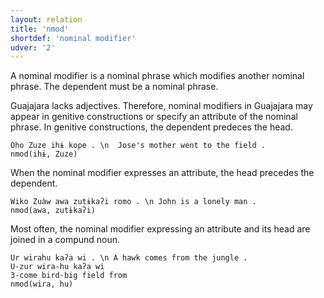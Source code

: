 ```yaml
---
layout: relation
title: 'nmod'
shortdef: 'nominal modifier'
udver: '2'
---
```


A nominal modifier is a nominal phrase which modifies another nominal phrase.
The dependent must be a nominal phrase.

Guajajara lacks adjectives. Therefore, nominal modifiers in Guajajara may appear in genitive constructions or specify an attribute of the nominal phrase.
In genitive constructions, the dependent predeces the head.

~~~ sdparse
Oho Zuze ihɨ kope . \n  Jose's mother went to the field .
nmod(ihɨ, Zuze)
~~~

When the nominal modifier expresses an attribute, the head precedes the dependent.

~~~ sdparse
Wiko Zuàw awa zutɨkaʔi romo . \n John is a lonely man .
nmod(awa, zutɨkaʔi)
~~~

Most often, the nominal modifier expressing an attribute and its head are joined in a compund noun.

~~~ sdparse
Ur wirahu kaʔa wi . \n A hawk comes from the jungle .
U-zur wira-hu kaʔa wi
3-come bird-big field from
nmod(wira, hu)
~~~




<!-- Interlanguage links updated So kvě 14 19:03:45 CEST 2022 -->
